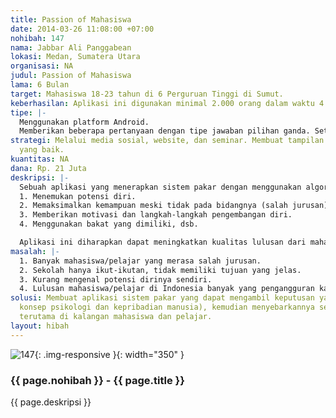 ```yaml
---
title: Passion of Mahasiswa
date: 2014-03-26 11:08:00 +07:00
nohibah: 147
nama: Jabbar Ali Panggabean
lokasi: Medan, Sumatera Utara
organisasi: NA
judul: Passion of Mahasiswa
lama: 6 Bulan
target: Mahasiswa 18-23 tahun di 6 Perguruan Tinggi di Sumut.
keberhasilan: Aplikasi ini digunakan minimal 2.000 orang dalam waktu 4 bulan.
tipe: |-
  Menggunakan platform Android.
  Memberikan beberapa pertanyaan dengan tipe jawaban pilihan ganda. Setiap jawaban memiliki poin yang mengarah ke tipe kepribadian tertentu, sehingga hasil akhir akan mengacu pada salah satu tipe kepribadian yang paling dominan. Database menggunakan konsep yang telah teruji dan memiliki tingkat integritas atau keakuratan yang memadai, bersumber dari data/hasil penelitian para psikolog-psikolog dunia.
strategi: Melalui media sosial, website, dan seminar. Membuat tampilan antar muka
  yang baik.
kuantitas: NA
dana: Rp. 21 Juta
deskripsi: |-
  Sebuah aplikasi yang menerapkan sistem pakar dengan menggunakan algoritma dan konsep psikologi/kepribadian, yang disesuaikan untuk Mahasiswa/Pelajar sehingga dapat digunakan sebagai sarana untuk:
  1. Menemukan potensi diri.
  2. Memaksimalkan kemampuan meski tidak pada bidangnya (salah jurusan).
  3. Memberikan motivasi dan langkah-langkah pengembangan diri.
  4. Menggunakan bakat yang dimiliki, dsb.

  Aplikasi ini diharapkan dapat meningkatkan kualitas lulusan dari mahasiswa/pelajar di seluruh Indonesia.
masalah: |-
  1. Banyak mahasiswa/pelajar yang merasa salah jurusan.
  2. Sekolah hanya ikut-ikutan, tidak memiliki tujuan yang jelas.
  3. Kurang mengenal potensi dirinya sendiri.
  4. Lulusan mahasiswa/pelajar di Indonesia banyak yang pengangguran karena gagal memanfaatkan bakatnya.
solusi: Membuat aplikasi sistem pakar yang dapat mengambil keputusan yang sesuai (melalui
  konsep psikologi dan kepribadian manusia), kemudian menyebarkannya secara luas,
  terutama di kalangan mahasiswa dan pelajar.
layout: hibah
---
```


![147](/static/img/hibahcms/147.png){: .img-responsive }{: width="350" }

### {{ page.nohibah }} - {{ page.title }}

{{ page.deskripsi }}
